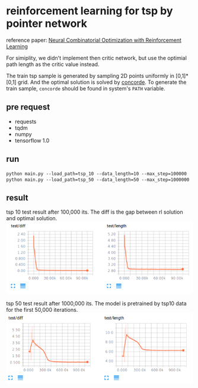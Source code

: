 # reinforcement learning for tsp by pointer network

reference paper: [Neural Combinatorial Optimization with Reinforcement Learning](https://arxiv.org/abs/1611.09940)

For simiplity, we didn't implement then critic network, but use the optimial path length as the critic value instead.

The train tsp sample is generated by sampling 2D points uniformly in [0,1]*[0,1] grid. 
And the optimal solution is solved by [concorde](http://www.math.uwaterloo.ca/tsp/concorde.html). To generate the train sample, 
 `concorde` should be found in system's `PATH` variable.

## pre request
- requests
- tqdm
- numpy
- tensorflow 1.0

## run
```
python main.py --load_path=tsp_10 --data_length=10 --max_step=100000
python main.py --load_path=tsp_50 --data_length=50 --max_step=1000000
```

## result
tsp 10 test result after 100,000 its. The diff is the gap between rl solution and optimal solution. 
![tsp10](logs/tsp10.png)


tsp 50 test result after 1000,000 its. The model is pretrained by tsp10 data for the first 50,000 iterations.
![tsp10](logs/tsp50.png)
